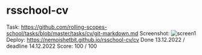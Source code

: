 # rsschool-cv
Task: https://github.com/rolling-scopes-school/tasks/blob/master/tasks/cv/git-markdown.md
Screenshot:
![screen1](https://user-images.githubusercontent.com/119110937/207271133-1e6684a2-417b-4319-b5dc-cb73fb6a8e8d.jpg)
Deploy: https://nemoishetbit.github.io/rsschool-cv/cv
Done 13.12.2022 / deadline 14.12.2022
Score: 100 / 100
